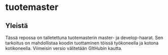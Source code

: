 # tuotemaster
<h2>Yleistä</h2>
<p>Tässä repossa on talletettuna tuotemasterin master- ja develop-haarat. Sen tarkoitus on mahdollistaa koodin tuottaminen töissä työkoneella ja kotona kotikoneella. Viimeisin versio välitetään GItHubin kautta.</p>
